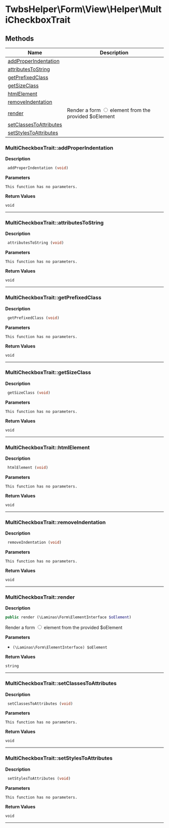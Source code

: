 # TwbsHelper\Form\View\Helper\MultiCheckboxTrait  







## Methods

| Name | Description |
|------|-------------|
|[addProperIndentation](#multicheckboxtraitaddproperindentation)||
|[attributesToString](#multicheckboxtraitattributestostring)||
|[getPrefixedClass](#multicheckboxtraitgetprefixedclass)||
|[getSizeClass](#multicheckboxtraitgetsizeclass)||
|[htmlElement](#multicheckboxtraithtmlelement)||
|[removeIndentation](#multicheckboxtraitremoveindentation)||
|[render](#multicheckboxtraitrender)|Render a form <input type="radio"> element from the provided $oElement|
|[setClassesToAttributes](#multicheckboxtraitsetclassestoattributes)||
|[setStylesToAttributes](#multicheckboxtraitsetstylestoattributes)||




### MultiCheckboxTrait::addProperIndentation  

**Description**

```php
 addProperIndentation (void)
```

 

 

**Parameters**

`This function has no parameters.`

**Return Values**

`void`


<hr />


### MultiCheckboxTrait::attributesToString  

**Description**

```php
 attributesToString (void)
```

 

 

**Parameters**

`This function has no parameters.`

**Return Values**

`void`


<hr />


### MultiCheckboxTrait::getPrefixedClass  

**Description**

```php
 getPrefixedClass (void)
```

 

 

**Parameters**

`This function has no parameters.`

**Return Values**

`void`


<hr />


### MultiCheckboxTrait::getSizeClass  

**Description**

```php
 getSizeClass (void)
```

 

 

**Parameters**

`This function has no parameters.`

**Return Values**

`void`


<hr />


### MultiCheckboxTrait::htmlElement  

**Description**

```php
 htmlElement (void)
```

 

 

**Parameters**

`This function has no parameters.`

**Return Values**

`void`


<hr />


### MultiCheckboxTrait::removeIndentation  

**Description**

```php
 removeIndentation (void)
```

 

 

**Parameters**

`This function has no parameters.`

**Return Values**

`void`


<hr />


### MultiCheckboxTrait::render  

**Description**

```php
public render (\Laminas\Form\ElementInterface $oElement)
```

Render a form <input type="radio"> element from the provided $oElement 

 

**Parameters**

* `(\Laminas\Form\ElementInterface) $oElement`

**Return Values**

`string`




<hr />


### MultiCheckboxTrait::setClassesToAttributes  

**Description**

```php
 setClassesToAttributes (void)
```

 

 

**Parameters**

`This function has no parameters.`

**Return Values**

`void`


<hr />


### MultiCheckboxTrait::setStylesToAttributes  

**Description**

```php
 setStylesToAttributes (void)
```

 

 

**Parameters**

`This function has no parameters.`

**Return Values**

`void`


<hr />

